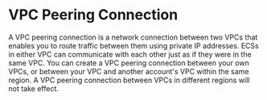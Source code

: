 # VPC Peering Connection<a name="vpc_Concepts_0011"></a>

A VPC peering connection is a network connection between two VPCs that enables you to route traffic between them using private IP addresses. ECSs in either VPC can communicate with each other just as if they were in the same VPC. You can create a VPC peering connection between your own VPCs, or between your VPC and another account's VPC within the same region. A VPC peering connection between VPCs in different regions will not take effect.



